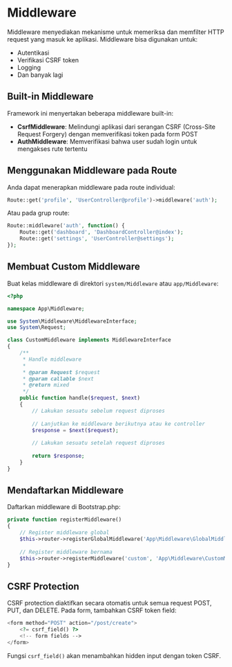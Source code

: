 # Middleware

Middleware menyediakan mekanisme untuk memeriksa dan memfilter HTTP request yang masuk ke aplikasi. Middleware bisa digunakan untuk:

- Autentikasi
- Verifikasi CSRF token
- Logging
- Dan banyak lagi

## Built-in Middleware

Framework ini menyertakan beberapa middleware built-in:

- **CsrfMiddleware**: Melindungi aplikasi dari serangan CSRF (Cross-Site Request Forgery) dengan memverifikasi token pada form POST
- **AuthMiddleware**: Memverifikasi bahwa user sudah login untuk mengakses rute tertentu

## Menggunakan Middleware pada Route

Anda dapat menerapkan middleware pada route individual:

```php
Route::get('profile', 'UserController@profile')->middleware('auth');
```

Atau pada grup route:

```php
Route::middleware('auth', function() {
    Route::get('dashboard', 'DashboardController@index');
    Route::get('settings', 'UserController@settings');
});
```

## Membuat Custom Middleware

Buat kelas middleware di direktori `system/Middleware` atau `app/Middleware`:

```php
<?php

namespace App\Middleware;

use System\Middleware\MiddlewareInterface;
use System\Request;

class CustomMiddleware implements MiddlewareInterface
{
    /**
     * Handle middleware
     *
     * @param Request $request
     * @param callable $next
     * @return mixed
     */
    public function handle($request, $next)
    {
        // Lakukan sesuatu sebelum request diproses
        
        // Lanjutkan ke middleware berikutnya atau ke controller
        $response = $next($request);
        
        // Lakukan sesuatu setelah request diproses
        
        return $response;
    }
}
```

## Mendaftarkan Middleware

Daftarkan middleware di Bootstrap.php:

```php
private function registerMiddleware()
{
    // Register middleware global
    $this->router->registerGlobalMiddleware('App\Middleware\GlobalMiddleware');
    
    // Register middleware bernama
    $this->router->registerMiddleware('custom', 'App\Middleware\CustomMiddleware');
}
```

## CSRF Protection

CSRF protection diaktifkan secara otomatis untuk semua request POST, PUT, dan DELETE. Pada form, tambahkan CSRF token field:

```php
<form method="POST" action="/post/create">
    <?= csrf_field() ?>
    <!-- form fields -->
</form>
```

Fungsi `csrf_field()` akan menambahkan hidden input dengan token CSRF.
